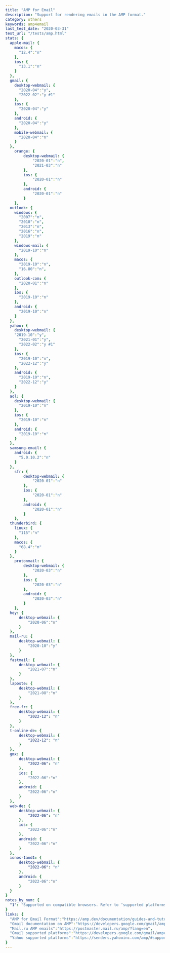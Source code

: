 ```yaml
---
title: "AMP for Email"
description: "Support for rendering emails in the AMP format."
category: others
keywords: amp4email
last_test_date: "2020-03-31"
test_url: "/tests/amp.html"
stats: {
  apple-mail: {
    macos: {
      "12.4":"n"
    },
    ios: {
      "13.1":"n"
    }
  },
  gmail: {
    desktop-webmail: {
      "2020-04":"y",
      "2022-02":"y #1"
    },
    ios: {
      "2020-04":"y"
    },
    android: {
      "2020-04":"y"
    },
    mobile-webmail: {
      "2020-04":"n"
    }
  },
    orange: {
        desktop-webmail: {
            "2020-01":"n",
            "2021-03":"n"
        },
        ios: {
            "2020-01":"n"
        },
        android: {
            "2020-01":"n"
        }
    },
  outlook: {
    windows: {
      "2007":"n",
      "2010":"n",
      "2013":"n",
      "2016":"n",
      "2019":"n"
    },
    windows-mail: {
      "2019-10":"n"
    },
    macos: {
      "2019-10":"n",
      "16.80":"n",
    },
    outlook-com: {
      "2020-01":"n"
    },
    ios: {
      "2019-10":"n"
    },
    android: {
      "2019-10":"n"
    }
  },
  yahoo: {
    desktop-webmail: {
    "2019-10":"y",
	  "2021-01":"y",
	  "2022-02":"y #1"
    },
    ios: {
      "2019-10":"n",
      "2022-12":"y"
    },
    android: {
      "2019-10":"n",
      "2022-12":"y"
    }
  },
  aol: {
    desktop-webmail: {
      "2019-10":"n"
    },
    ios: {
      "2019-10":"n"
    },
    android: {
      "2019-10":"n"
    }
  },
  samsung-email: {
    android: {
      "5.0.10.2":"n"
    }
  },
    sfr: {
        desktop-webmail: {
            "2020-01":"n"
        },
        ios: {
            "2020-01":"n"
        },
        android: {
            "2020-01":"n"
        }
    },
  thunderbird: {
    linux: {
      "115":"n"
    },
    macos: {
      "68.4":"n"
    }
  },
    protonmail: {
        desktop-webmail: {
            "2020-03":"n"
        },
        ios: {
            "2020-03":"n"
        },
        android: {
            "2020-03":"n"
        }
    },
  hey: {
      desktop-webmail: {
          "2020-06":"n"
      }
  },
  mail-ru: {
      desktop-webmail: {
          "2020-10":"y"
      }
  },
  fastmail: {
      desktop-webmail: {
          "2021-07":"n"
      }
  },
  laposte: {
      desktop-webmail: {
          "2021-08":"n"
      }
  },
  free-fr: {
      desktop-webmail: {
          "2022-12": "n"
      }
  },
  t-online-de: {
      desktop-webmail: {
          "2022-12": "n"
      }
  },
  gmx: {
      desktop-webmail: {
          "2022-06": "n"
      },
      ios: {
          "2022-06":"n"
      },
      android: {
          "2022-06":"n"
      }
  },
  web-de: {
      desktop-webmail: {
          "2022-06": "n"
      },
      ios: {
          "2022-06":"n"
      },
      android: {
          "2022-06":"n"
      }
  },
  ionos-1and1: {
      desktop-webmail: {
          "2022-06": "n"
      },
      android: {
          "2022-06":"n"
      }
  }
}
notes_by_num: {
  "1": "Supported on compatible browsers. Refer to ‘supported platforms’ links listed below under resources."
}
links: {
  "AMP for Email Format":"https://amp.dev/documentation/guides-and-tutorials/learn/email-spec/amp-email-format/?format=email",
  "Gmail documentation on AMP":"https://developers.google.com/gmail/ampemail",
  "Mail.ru AMP emails":"https://postmaster.mail.ru/amp/?lang=en",
  "Gmail supported platforms":"https://developers.google.com/gmail/ampemail/supported-platforms",
  "Yahoo supported platforms":"https://senders.yahooinc.com/amp/#supported-platforms"
}
---
```

